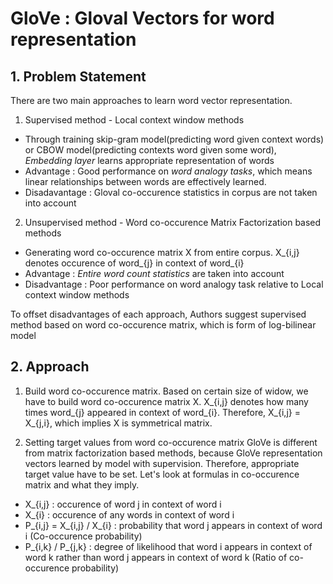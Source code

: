 # GloVe : Gloval Vectors for word representation

## 1. Problem Statement
There are two main approaches to learn word vector representation.

1. Supervised method - Local context window methods
  - Through training skip-gram model(predicting word given context words) or CBOW model(predicting contexts word given some word), *Embedding layer* learns appropriate representation of words
  - Advantage : Good performance on *word analogy tasks*, which means linear relationships between words are effectively learned.
  - Disadavantage : Gloval co-occurence statistics in corpus are not taken into account 
2. Unsupervised method - Word co-occurence Matrix Factorization based methods
  - Generating word co-occurence matrix X from entire corpus. X_{i,j} denotes occurence of word_{j} in context of word_{i}
  - Advantage : *Entire word count statistics* are taken into account
  - Disadvantage : Poor performance on word analogy task relative to Local context window methods

To offset disadvantages of each approach, Authors suggest supervised method based on word co-occurence matrix, which is form of log-bilinear model

## 2. Approach
1. Build word co-occurence matrix.
  Based on certain size of widow, we have to build word co-occurence matrix X.
  X_{i,j} denotes how many times word_{j} appeared in context of word_{i}. Therefore, X_{i,j} = X_{j,i}, which implies X is symmetrical matrix.
  
2. Setting target values from word co-occurence matrix
  GloVe is different from matrix factorization based methods, because GloVe representation vectors learned by model with supervision. Therefore, appropriate target
  value have to be set. Let's look at formulas in co-occurence matrix and what they imply.
  - X_{i,j} : occurence of word j in context of word i
  - X_{i} : occurence of any words in context of word i
  - P_{i,j} = X_{i,j} / X_{i} : probability that word j appears in context of word i (Co-occurence probability)
  - P_{i,k} / P_{j,k} : degree of likelihood that word i appears in context of word k rather than word j appears in context of word k (Ratio of co-occurence probability)  

 
